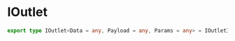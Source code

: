# IOutlet

```ts
export type IOutlet<Data = any, Payload = any, Params = any> = IOutletInternal<Data, Payload, Params>;
```


